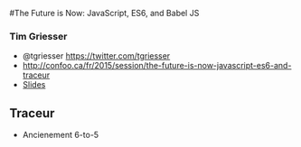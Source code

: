 #The Future is Now: JavaScript, ES6, and Babel JS
### Tim Griesser
- @tgriesser https://twitter.com/tgriesser
- http://confoo.ca/fr/2015/session/the-future-is-now-javascript-es6-and-traceur
- [Slides](https://speakerdeck.com/tgriesser/the-future-is-now-javascript-es6-and-babel-js)

## Traceur
- Ancienement 6-to-5


